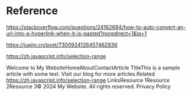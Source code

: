 # Reference
https://stackoverflow.com/questions/24162684/how-to-auto-convert-an-url-into-a-hyperlink-when-it-is-pasted?noredirect=1&lq=1

https://juejin.cn/post/7300924126457462836

https://zh.javascript.info/selection-range

Welcome to My WebsiteHomeAboutContactArticle TitleThis is a sample article with some text. Visit our blog for more articles.Related https://zh.javascript.info/selection-range  LinksResource 1Resource 2Resource 3© 2024 My Website. All rights reserved. Privacy Policy